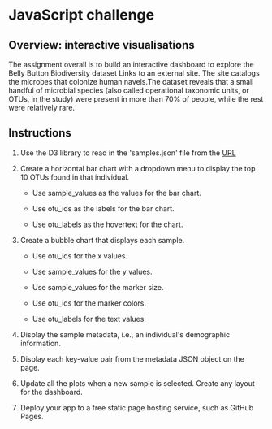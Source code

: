 # JavaScript challenge

## Overview: interactive visualisations

The assignment overall is to build an interactive dashboard to explore the Belly Button Biodiversity dataset Links to an external site. The site catalogs the microbes that colonize human navels.The dataset reveals that a small handful of microbial species (also called operational taxonomic units, or OTUs, in the study) were present in more than 70% of people, while the rest were relatively rare.

## Instructions

1.	Use the D3 library to read in the 'samples.json' file from the [URL](https://2u-data-curriculum-team.s3.amazonaws.com/dataviz-classroom/v1.1/14-Interactive-Web-Visualizations/02-Homework/samples.json)

2.	Create a horizontal bar chart with a dropdown menu to display the top 10 OTUs found in that individual.
   
      - Use sample_values as the values for the bar chart.
   
      - Use otu_ids as the labels for the bar chart.
    
      - Use otu_labels as the hovertext for the chart.
    
3.	Create a bubble chart that displays each sample.

      - Use otu_ids for the x values.
   
      - Use sample_values for the y values.
   
      - Use sample_values for the marker size.
   
      - Use otu_ids for the marker colors.
   
      - Use otu_labels for the text values.

4.	Display the sample metadata, i.e., an individual's demographic information.

5.	Display each key-value pair from the metadata JSON object on the page.

6. Update all the plots when a new sample is selected. Create any layout for the dashboard.

7.	Deploy your app to a free static page hosting service, such as GitHub Pages.



